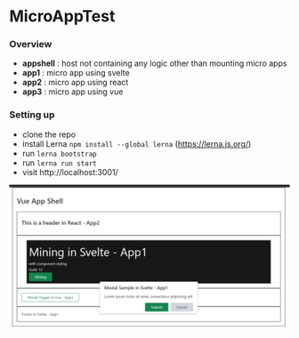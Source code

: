 # MicroAppTest

### Overview
- **appshell** : host not containing any logic other than mounting micro apps
- **app1** : micro app using svelte
- **app2** : micro app using react
- **app3** : micro app using vue

### Setting up
- clone the repo
- install Lerna `npm install --global lerna` (https://lerna.js.org/)
- run `lerna bootstrap`
- run `lerna run start`
- visit http://localhost:3001/

![screenshot1](/docs/microapptest.PNG)
